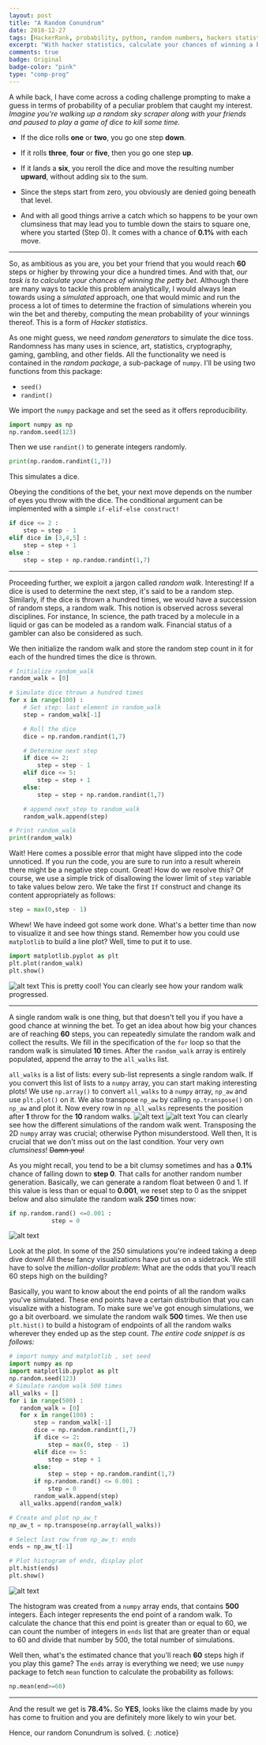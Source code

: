 ```yaml
---
layout: post
title: "A Random Conundrum"
date: 2018-12-27
tags: [HackerRank, probability, python, random numbers, hackers statistics]
excerpt: "With hacker statistics, calculate your chances of winning a bet using random number generators, loops and matplotlib."
comments: true
badge: Original
badge-color: "pink"
type: "comp-prog"
---
```

A while back, I have come across a coding challenge prompting to make a guess in terms of probability of a peculiar problem that caught my interest. *Imagine you're walking up a random sky scraper along with your friends and paused to play a game of dice to kill some time.*

- If the dice rolls **one** or **two**, you go one step **down**.

- If it rolls **three**, **four** or **five**, then you go one step **up**.

- If it lands a **six**, you reroll the dice and move the resulting number **upward**, without adding six to the sum.

- Since the steps start from zero, you obviously are denied going beneath that level.

- And with all good things arrive a catch which so happens to be your own clumsiness that may lead you to tumble down the stairs to square one, where you started (Step 0). It comes with a chance of **0.1%** with each move.

---

So, as ambitious as you are, you bet your friend that you would reach **60** steps or higher by throwing your dice a hundred times.
And with that, *our task is to calculate your chances of winning the petty bet.*
Although there are many ways to tackle this problem analytically, I would always lean towards using a *simulated* approach, one that would mimic and run the process a lot of times to determine the fraction of simulations wherein you win the bet and thereby, computing the mean probability of your winnings thereof. This is a form of *Hacker statistics*.

As one might guess, we need *random generators* to simulate the dice toss. Randomness has many uses in science, art, statistics, cryptography, gaming, gambling, and other fields.
All the functionality we need is contained in the *random package*, a sub-package of `numpy`. I'll be using two functions from this package:

- `seed()`
- `randint()`

We import the `numpy` package and set the seed as it offers reproducibility.
```python
import numpy as np
np.random.seed(123)
```
Then we use `randint()` to generate integers randomly.
```python
print(np.random.randint(1,7))
```
This simulates a dice.

Obeying the conditions of the bet, your next move depends on the number of eyes you throw with the dice. The conditional argument can be implemented with a simple `if-elif-else construct!`
```python
if dice <= 2 :
    step = step - 1
elif dice in [3,4,5] :
    step = step + 1
else :
    step = step + np.random.randint(1,7)
```

---

Proceeding further, we exploit a jargon called *random walk*. Interesting!
If a dice is used to determine the next step, it's said to be a random step. Similarly, if the dice is thrown a hundred times, we would have a succession of random steps, a random walk. This notion is observed across several disciplines. For instance, In science, the path traced by a molecule in a liquid or gas can be modeled as a random walk. Financial status of a gambler can also be considered as such.

We then initialize the random walk and store the random step count in it for each of the hundred times the dice is thrown.
```python
# Initialize random_walk
random_walk = [0]

# Simulate dice thrown a hundred times
for x in range(100) :
    # Set step: last element in random_walk
    step = random_walk[-1]

    # Roll the dice
    dice = np.random.randint(1,7)

    # Determine next step
    if dice <= 2:
        step = step - 1
    elif dice <= 5:
        step = step + 1
    else:
        step = step + np.random.randint(1,7)

    # append next_step to random_walk
    random_walk.append(step)

# Print random_walk
print(random_walk)
```
Wait! Here comes a possible error that might have slipped into the code unnoticed. If you run the code, you are sure to run into a result wherein there might be a negative step count.
Great! How do we resolve this?
Of course, we use a simple trick of disallowing the lower limit of `step` variable to take values below zero.
We take the first `If` construct and change its content appropriately as follows:
```python
step = max(0,step - 1)
```
Whew! We have indeed got some work done. What's a better time than now to visualize it and see how things stand.
Remember how you could use `matplotlib` to build a line plot? Well, time to put it to use.
```python
import matplotlib.pyplot as plt
plt.plot(random_walk)
plt.show()
```
![alt text](https://i.imgur.com/cr9uJG0.png "Figure 1")
This is pretty cool! You can clearly see how your random walk progressed.

---

A single random walk is one thing, but that doesn't tell you if you have a good chance at winning the bet. To get an idea about how big your chances are of reaching **60** steps, you can repeatedly simulate the random walk and collect the results.
We fill in the specification of the `for` loop so that the random walk is simulated **10** times. After the `random_walk` array is entirely populated, append the array to the `all_walks` list.

`all_walks` is a list of lists: every sub-list represents a single random walk. If you convert this list of lists to a `numpy` array, you can start making interesting plots!
We use `np.array()` to convert `all_walks` to a `numpy` array, `np_aw` and use `plt.plot()` on it.
We also transpose `np_aw` by calling `np.transpose()` on `np_aw` and plot it. Now every row in `np_all_walks` represents the position after **1** throw for the **10** random walks.
![alt text](https://i.imgur.com/7vWdp3c.png "Figure 2")
![alt text](https://i.imgur.com/uiVYoEI.png "Figure 3")
You can clearly see how the different simulations of the random walk went. Transposing the 2D `numpy` array was crucial; otherwise Python misunderstood.
Well then, It is crucial that we don't miss out on the last condition. Your very own *clumsiness*! ~~Damn you!~~

As you might recall, you tend to be a bit clumsy sometimes and has a **0.1%** chance of falling down to **step 0**. That calls for another random number generation. Basically, we can generate a random float between 0 and 1. If this value is less than or equal to **0.001**, we reset step to 0 as the snippet below and also simulate the random walk **250** times now:
```python
if np.random.rand() <=0.001 :
            step = 0
```
![alt text](https://i.imgur.com/yn7JUTw.png "Figure 4")

 Look at the plot. In some of the 250 simulations you're indeed taking a deep dive down!
 All these fancy visualizations have put us on a sidetrack. We still have to solve the *million-dollar problem*: What are the odds that you'll reach 60 steps high on the building?

 Basically, you want to know about the end points of all the random walks you've simulated. These end points have a certain distribution that you can visualize with a histogram. To make sure we've got enough simulations, we go a bit overboard. we simulate the random walk **500** times. We then use `plt.hist()` to build a histogram of endpoints of all the random walks wherever they ended up as the step count.
 *The entire code snippet is as follows:*
 ```python
 # import numpy and matplotlib , set seed
import numpy as np
import matplotlib.pyplot as plt
np.random.seed(123)
# Simulate random walk 500 times
all_walks = []
for i in range(500) :
    random_walk = [0]
    for x in range(100) :
        step = random_walk[-1]
        dice = np.random.randint(1,7)
        if dice <= 2:
            step = max(0, step - 1)
        elif dice <= 5:
            step = step + 1
        else:
            step = step + np.random.randint(1,7)
        if np.random.rand() <= 0.001 :
            step = 0
        random_walk.append(step)
    all_walks.append(random_walk)

# Create and plot np_aw_t
np_aw_t = np.transpose(np.array(all_walks))

# Select last row from np_aw_t: ends
ends = np_aw_t[-1]

# Plot histogram of ends, display plot
plt.hist(ends)
plt.show()
```
![alt text](https://i.imgur.com/myPwLsQ.png "Figure 5")

The histogram was created from a `numpy` array ends, that contains **500** integers. Each integer represents the end point of a random walk. To calculate the chance that this end point is greater than or equal to 60, we can count the number of integers in `ends` list that are greater than or equal to 60 and divide that number by 500, the total number of simulations.

Well then, what's the estimated chance that you'll reach **60** steps high if you play this game? The `ends` array is everything we need;
we use `numpy` package to fetch `mean` function to calculate the probability as follows:
```python
np.mean(end>=60)
```

---

And the result we get is **78.4%.**
So **YES**, looks like the claims made by you has come to fruition and you are definitely more likely to win your bet.

Hence, our random Conundrum is solved.
{: .notice}
